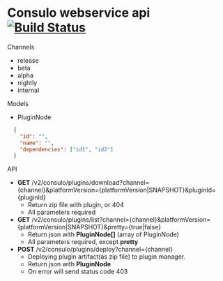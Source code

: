 # Consulo webservice api [![Build Status](http://must-be.org/jenkins/view/consulo-webservices/job/consulo-webservice-api/badge/icon)](http://must-be.org/jenkins/view/consulo-webservices/job/consulo-webservice-api/)

Channels
 * release
 * beta
 * alpha
 * nightly
 * internal
 
Models
 * PluginNode 
```json
  { 
    "id": "",
    "name": "",
    "dependencies": ["id1", "id2"]
  }
```

API
 * **GET** /v2/consulo/plugins/download?channel={channel}&platformVersion={platformVersion|SNAPSHOT}&pluginId={pluginId}
     * Return zip file with plugin, or 404
     * All parameters required
 * **GET** /v2/consulo/plugins/list?channel={channel}&platformVersion={platformVersion|SNAPSHOT}&pretty={true|false}
     * Return json with **PluginNode[]** (array of PluginNode)
     * All parameters required, except **pretty**
 * **POST** /v2/consulo/plugins/deploy?channel={channel}
     * Deploying plugin artifact(as zip file) to plugin manager.
     * Return json with **PluginNode** 
     * On error will send status code 403
